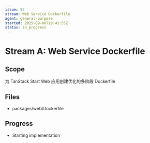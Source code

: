 ```yaml
---
issue: 82
stream: Web Service Dockerfile
agent: general-purpose
started: 2025-09-08T19:41:55Z
status: in_progress
---
```


# Stream A: Web Service Dockerfile

## Scope
为 TanStack Start Web 应用创建优化的多阶段 Dockerfile

## Files
- packages/web/Dockerfile

## Progress
- Starting implementation